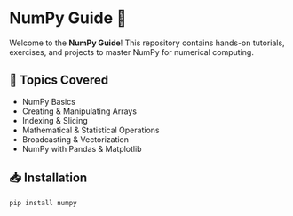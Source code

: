 # NumPy Guide 🚀

Welcome to the **NumPy Guide**! This repository contains hands-on tutorials, exercises, and projects to master NumPy for numerical computing.

## 📌 Topics Covered
- NumPy Basics
- Creating & Manipulating Arrays
- Indexing & Slicing
- Mathematical & Statistical Operations
- Broadcasting & Vectorization
- NumPy with Pandas & Matplotlib

## 📥 Installation
```bash
pip install numpy
